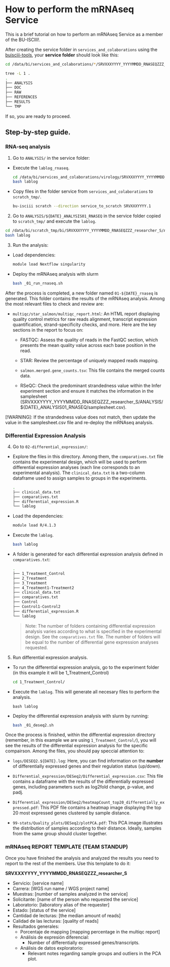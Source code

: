 # How to perform the mRNAseq Service

This is a brief tutorial on how to perform an mRNAseq Service as a member of the BU-ISCIII!.

After creating the service folder in `services_and_colaborations` using the [buisciii-tools](https://github.com/BU-ISCIII/buisciii-tools), your **service folder** should look like this:

```bash
cd /data/bi/services_and_colaborations/*/SRVXXXYYYY_YYYYMMDD_RNASEQZZZ_researcher_S/

tree -L 1 .
.
├── ANALYSIS
├── DOC
├── RAW
├── REFERENCES
├── RESULTS
└── TMP
```

If so, you are ready to proceed.

## Step-by-step guide.

### RNA-seq analysis

1. Go to `ANALYSIS/` in the service folder:
  - Execute the `lablog_rnaseq`.
    ```bash
    cd /data/bi/services_and_colaborations/virology/SRVXXXYYYY_YYYYMMDD_RNASEQZZZ_researcher_S/ANALYSIS
    bash lablog
    ```

  - Copy files in the folder service from `services_and_colaborations` to `scratch_tmp/`.
    ```bash
    bu-isciii scratch --direction service_to_scratch SRVXXXYYYY.1
    ```

2. Go to `ANALYSIS/${DATE}_ANALYSIS01_RNASEQ` in the service folder copied to `scratch_tmp/` and execute the `lablog`.
  ```bash
  cd /data/bi/scratch_tmp/bi/SRVXXXYYYY_YYYYMMDD_RNASEQZZZ_researcher_S/ANALYSIS/${DATE}_ANALYSIS01_RNASEQ
  bash lablog
  ```

3. Run the analysis:
  - Load dependencies:
    ```bash
    module load Nextflow singularity
    ```

  - Deploy the mRNAseq analysis with slurm
    ```bash
    bash _01_run_rnaseq.sh
    ```

After the process is completed, a new folder named `01-${DATE}_rnaseq` is generated. This folder contains the results of the mRNAseq analysis. Among the most relevant files to check and review are:

- `multiqc/star_salmon/multiqc_report.html`: An HTML report displaying quality control metrics for raw reads alignment, transcript expression quantification, strand-specificity checks, and more. Here are the key sections in the report to focus on:

  - FASTQC: Assess the quality of reads in the FastQC section, which presents the mean quality value across each base position in the read.

  - STAR: Review the percentage of uniquely mapped reads mapping.
  
  - `salmon.merged.gene_counts.tsv`: This file contains the merged counts data.

  - RSeQC: Check the predominant strandedness value within the Infer experiment section and ensure it matches the information in the samplesheet (SRVXXXYYYY_YYYYMMDD_RNASEQZZZ_researcher_S/ANALYSIS/${DATE}_ANALYSIS01_RNASEQ/samplesheet.csv). 

[!WARNING]: If the strandedness value does not match, then update the value in the samplesheet.csv file and re-deploy the mRNAseq analysis.


### Differential Expression Analysis

4. Go to `02-differential_expression/`:
  - Explore the files in this directory. Among them, the `comparatives.txt` file contains the experimental design, which will be used to perform differential expression analyses (each line corresponds to an experimental analysis). The `clinical_data.txt` is a two-column dataframe used to assign samples to groups in the experiments.
    ```bash
    .
    ├── clinical_data.txt
    ├── comparatives.txt
    ├── differential_expression.R
    └── lablog
    ```
  - Load the dependencies: 
    ```bash
    module load R/4.1.3
    ```

  - Execute the `lablog`.
    ```bash
    bash lablog
    ```

  - A folder is generated for each differential expression analysis defined in `comparatives.txt`:
    ```bash
    .
    ├── 1_Treatment_Control
    ├── 2_Treatment
    ├── 3_Treatment
    ├── 4_Treatment1-Treatment2
    ├── clinical_data.txt
    ├── comparatives.txt
    ├── Control
    ├── Control1-Control2
    ├── differential_expression.R
    └── lablog
    ```

    > Note: The number of folders containing differential expression analysis varies according to what is specified in the experimental design. See the `comparatives.txt` file. The number of folders will be equal to the number of differential gene expression analyses requested.

5. Run differential expression analysis.
  - To run the differential expression analysis, go to the experiment folder (in this example it will be  1_Treatment_Control)
    ```bash
    cd 1_Treatment_Control/
    ```
  - Execute the `lablog`. This will generate all necesary files to perform the analysis.
    ```
    bash lablog
    ```
  - Deploy the differential expression analysis with slurm by running:
    ```bash
    bash _01_deseq2.sh
    ```

Once the process is finished, within the differential expression directory (remember, in this example we are using `1_Treatment_Control/`), you will see the results of the differential expression analysis for the specific compairson. Among the files, you should pay speccial attention to:

- `logs/DESEQ2.${DATE}.log`: Here, you can find information on the **number** of differentially expressed genes and their regulation status (up/down).

- `Differential_expression/DESeq2/Differential_expression.csv`: This file contains a dataframe with the results of the differentially expressed genes, including parameters such as log2fold change, p-value, and padj.

- `Differential_expression/DESeq2/heatmapCount_top20_differentially_expressed.pdf`: This PDF file contains a heatmap image displaying the top 20 most expressed genes clustered by sample distance.

- `99-stats/Quality_plots/DESeq2/plotPCA.pdf`: This PCA image illustrates the distribution of samples according to their distance. Ideally, samples from the same group should cluster together.


### mRNAseq REPORT TEMPLATE (TEAM STANDUP)

Once you have finished the analysis and analyzed the results you need to report to the rest of the members. Use this template to do it:

**SRVXXXYYYY_YYYYMMDD_RNASEQZZZ_researcher_S**
* Servicio: [service name]
* Carrera: [WGS run name / WGS project name]
* Muestras: [number of samples analyzed in the service]
* Solicitante: [name of the person who requested the service]
* Laboratorio: [laboratory alias of the requester]
* Estado: [status of the service]
* Cantidad de lecturas: [the median amount of reads]
* Calidad de las lecturas: [quality of reads]
* Resultados generales:
    * Porcentaje de mapping [mapping percentage in the multiqc report]
    * Análisis de expresión diferencial: 
      * Number of differentially expressed genes/transcripts.
    * Análisis de datos exploratorio:
      * Relevant notes regarding sample groups and outliers in the PCA plot.

